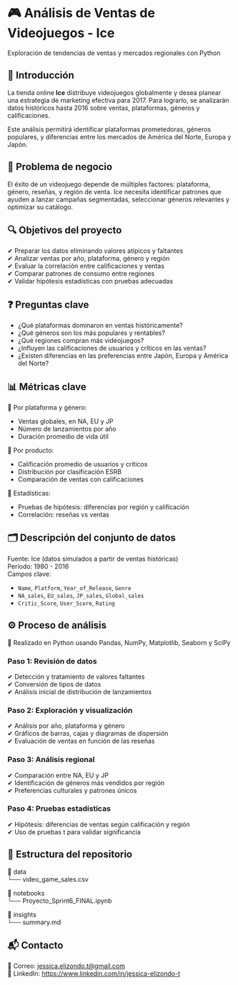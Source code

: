# 🎮 Análisis de Ventas de Videojuegos - Ice
Exploración de tendencias de ventas y mercados regionales con Python

## 📌 Introducción
La tienda online **Ice** distribuye videojuegos globalmente y desea planear una estrategia de marketing efectiva para 2017. Para lograrlo, se analizarán datos históricos hasta 2016 sobre ventas, plataformas, géneros y calificaciones.

Este análisis permitirá identificar plataformas prometedoras, géneros populares, y diferencias entre los mercados de América del Norte, Europa y Japón.

## 🎯 Problema de negocio
El éxito de un videojuego depende de múltiples factores: plataforma, género, reseñas, y región de venta. Ice necesita identificar patrones que ayuden a lanzar campañas segmentadas, seleccionar géneros relevantes y optimizar su catálogo.

## 🔍 Objetivos del proyecto
✔ Preparar los datos eliminando valores atípicos y faltantes  
✔ Analizar ventas por año, plataforma, género y región  
✔ Evaluar la correlación entre calificaciones y ventas  
✔ Comparar patrones de consumo entre regiones  
✔ Validar hipótesis estadísticas con pruebas adecuadas  

## ❓ Preguntas clave
- ¿Qué plataformas dominaron en ventas históricamente?  
- ¿Qué géneros son los más populares y rentables?  
- ¿Qué regiones compran más videojuegos?  
- ¿Influyen las calificaciones de usuarios y críticos en las ventas?  
- ¿Existen diferencias en las preferencias entre Japón, Europa y América del Norte?

## 📊 Métricas clave

📌 Por plataforma y género:  
- Ventas globales, en NA, EU y JP  
- Número de lanzamientos por año  
- Duración promedio de vida útil

📌 Por producto:  
- Calificación promedio de usuarios y críticos  
- Distribución por clasificación ESRB  
- Comparación de ventas con calificaciones

📌 Estadísticas:  
- Pruebas de hipótesis: diferencias por región y calificación  
- Correlación: reseñas vs ventas  

## 🗂 Descripción del conjunto de datos
Fuente: Ice (datos simulados a partir de ventas históricas)  
Período: 1980 - 2016  
Campos clave:

- `Name`, `Platform`, `Year_of_Release`, `Genre`  
- `NA_sales`, `EU_sales`, `JP_sales`, `Global_sales`  
- `Critic_Score`, `User_Score`, `Rating`

## ⚙️ Proceso de análisis
📌 Realizado en Python usando Pandas, NumPy, Matplotlib, Seaborn y SciPy

### Paso 1: Revisión de datos
✔ Detección y tratamiento de valores faltantes  
✔ Conversión de tipos de datos  
✔ Análisis inicial de distribución de lanzamientos

### Paso 2: Exploración y visualización
✔ Análisis por año, plataforma y género  
✔ Gráficos de barras, cajas y diagramas de dispersión  
✔ Evaluación de ventas en función de las reseñas

### Paso 3: Análisis regional
✔ Comparación entre NA, EU y JP  
✔ Identificación de géneros más vendidos por región  
✔ Preferencias culturales y patrones únicos

### Paso 4: Pruebas estadísticas
✔ Hipótesis: diferencias de ventas según calificación y región  
✔ Uso de pruebas t para validar significancia  

## 📁 Estructura del repositorio
📂 data  
 └── video_game_sales.csv  

📂 notebooks  
 └── Proyecto_Sprint6_FINAL.ipynb  

📂 insights  
 └── summary.md  

## 📬 Contacto
📧 Correo: jessica.elizondo.t@gmail.com  
🔗 LinkedIn: https://www.linkedin.com/in/jessica-elizondo-t

